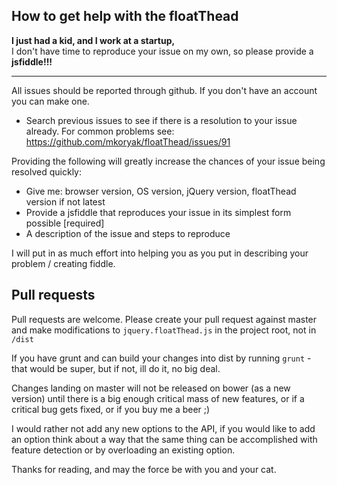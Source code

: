How to get help with the floatThead
------------
**I just had a kid, and I work at a startup,**  
I don't have time to reproduce your issue on my own, so please provide a **jsfiddle!!!**

----
All issues should be reported through github. If you don't have an account you can make one.  
 - Search previous issues to see if there is a resolution to your issue already. For common problems see: https://github.com/mkoryak/floatThead/issues/91
 
Providing the following will greatly increase the chances of your issue being resolved quickly:

 - Give me: browser version, OS version, jQuery version, floatThead version if not latest
 - Provide a jsfiddle that reproduces your issue in its simplest form possible [required]
 - A description of the issue and steps to reproduce
 

I will put in as much effort into helping you as you put in describing your problem / creating fiddle.

Pull requests
-----

Pull requests are welcome. Please create your pull request against master and make modifications to `jquery.floatThead.js` 
in the project root, not in `/dist`  

If you have grunt and can build your changes into dist by running `grunt` - that would be super, but if not, ill do it, no big deal.  

Changes landing on master will not be released on bower (as a new version) until there is a big enough critical mass of new features, or if 
a critical bug gets fixed, or if you buy me a beer ;)  

I would rather not add any new options to the API, if you would like to add an option think about a way that the same thing can be accomplished with feature detection or by overloading an existing option.  

Thanks for reading, and may the force be with you and your cat.

